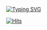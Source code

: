 [![Typing SVG](https://readme-typing-svg.demolab.com?font=Fira+Code&pause=1000&color=F1C27B&random=false&width=435&lines=Hoony's+Github)](https://git.io/typing-svg)

[![Hits](https://hits.seeyoufarm.com/api/count/incr/badge.svg?url=https%3A%2F%2Fgithub.com%2Fisanghoony&count_bg=%23FFD89C&title_bg=%23A2CDB0&icon=&icon_color=%23E7E7E7&title=views&edge_flat=false)](https://hits.seeyoufarm.com)

<!--
**isanghoony/isanghoony** is a ✨ _special_ ✨ repository because its `README.md` (this file) appears on your GitHub profile.

Here are some ideas to get you started:

- 🔭 I’m currently working on ...
- 🌱 I’m currently learning ...
- 👯 I’m looking to collaborate on ...
- 🤔 I’m looking for help with ...
- 💬 Ask me about ...
- 📫 How to reach me: ...
- 😄 Pronouns: ...
- ⚡ Fun fact: ...
-->
